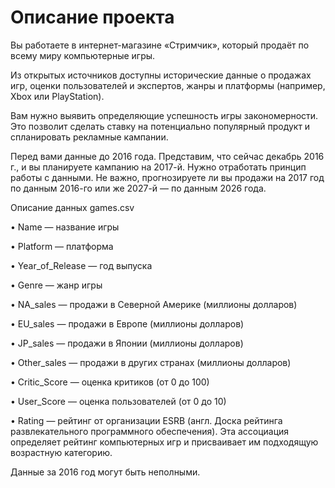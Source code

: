 # Описание проекта

Вы работаете в интернет-магазине «Стримчик», который продаёт по всему миру компьютерные игры.

Из открытых источников доступны исторические данные о продажах игр, оценки пользователей и экспертов, жанры и платформы (например, Xbox или PlayStation).

Вам нужно выявить определяющие успешность игры закономерности. Это позволит сделать ставку на потенциально популярный продукт и спланировать рекламные кампании.

Перед вами данные до 2016 года. Представим, что сейчас декабрь 2016 г., и вы планируете кампанию на 2017-й. Нужно отработать принцип работы с данными. Не важно, прогнозируете ли вы продажи на 2017 год по данным 2016-го или же 2027-й — по данным 2026 года.


Описание данных games.csv

• Name — название игры

• Platform — платформа

• Year_of_Release — год выпуска

• Genre — жанр игры

• NA_sales — продажи в Северной Америке (миллионы долларов)

• EU_sales — продажи в Европе (миллионы долларов)

• JP_sales — продажи в Японии (миллионы долларов)

• Other_sales — продажи в других странах (миллионы долларов)

• Critic_Score — оценка критиков (от 0 до 100)

• User_Score — оценка пользователей (от 0 до 10)

• Rating — рейтинг от организации ESRB (англ. Доска рейтинга развлекательного программного обеспечения). Эта ассоциация определяет рейтинг компьютерных игр и присваивает им подходящую возрастную категорию.

Данные за 2016 год могут быть неполными.

